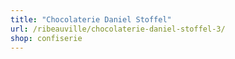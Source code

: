 ```yaml
---
title: "Chocolaterie Daniel Stoffel"
url: /ribeauville/chocolaterie-daniel-stoffel-3/
shop: confiserie
---
```

